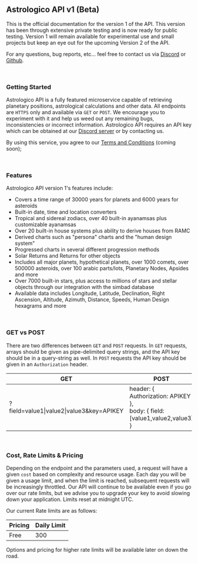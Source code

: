 ## Astrologico API v1 (Beta)

This is the official documentation for the version 1 of the API. This version has been through extensive private testing and is now ready for public testing. Version 1 will remain available for experimental use and small projects but keep an eye out for the upcoming Version 2 of the API.

For any questions, bug reports, etc... feel free to contact us via [Discord](https://discord.gg/jtaCURK) or [Github](https://github.com/timotejroiko/astrologico-docs).

<br>

### Getting Started

Astrologico API is a fully featured microservice capable of retrieving planetary positions, astrological calculations and other data. All endpoints are `HTTPS` only and available via `GET` or `POST`. We encourage you to experiment with it and help us weed out any remaining bugs, inconsistencies or incorrect information. Astrologico API requires an API key which can be obtained at our [Discord server](https://discord.gg/jtaCURK) or by contacting us.

By using this service, you agree to our [Terms and Conditions](#) (coming soon);

<br>

### Features

Astrologico API version 1's features include:

* Covers a time range of 30000 years for planets and 6000 years for asteroids
* Built-in date, time and location converters
* Tropical and sidereal zodiacs, over 40 built-in ayanamsas plus customizable ayanamsas
* Over 20 built-in house systems plus ability to derive houses from RAMC
* Derived charts such as "persona" charts and the "human design system"
* Progressed charts in several different progression methods
* Solar Returns and Returns for other objects
* Includes all major planets, hypothetical planets, over 1000 comets, over 500000 asteroids, over 100 arabic parts/lots, Planetary Nodes, Apsides and more
* Over 7000 built-in stars, plus access to millions of stars and stellar objects through our integration with the simbad database
* Available data includes Longitude, Latitude, Declination, Right Ascension, Altitude, Azimuth, Distance, Speeds, Human Design hexagrams and more

<br>
  
### GET vs POST

There are two differences between `GET` and `POST` requests. In `GET` requests, arrays should be given as pipe-delimited query strings, and the API key should be in a query-string as well. In `POST` requests the API key should be given in an `Authorization` header.

| GET  | POST |
| --- | --- |
| ?field=value1\|value2\|value3&key=APIKEY  | header: { Authorization: APIKEY },<br>body: { field: [value1,value2,value3] } |

<br>

### Cost, Rate Limits & Pricing

Depending on the endpoint and the parameters used, a request will have a given `cost` based on complexity and resource usage. Each day you will be given a usage limit, and when the limit is reached, subsequent requests will be increasingly throttled. Our API will continue to be available even if you go over our rate limits, but we advise you to upgrade your key to avoid slowing down your application. Limits reset at midnight UTC.

Our current Rate limits are as follows:

| Pricing | Daily Limit |
| --- | --- |
| Free | 300 |

Options and pricing for higher rate limits will be available later on down the road.

<br>
